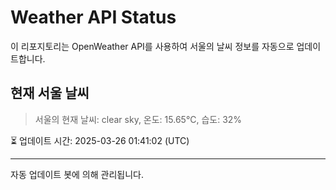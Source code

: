 
# Weather API Status

이 리포지토리는 OpenWeather API를 사용하여 서울의 날씨 정보를 자동으로 업데이트합니다.

## 현재 서울 날씨
> 서울의 현재 날씨: clear sky, 온도: 15.65°C, 습도: 32%

⏳ 업데이트 시간: 2025-03-26 01:41:02 (UTC)

---
자동 업데이트 봇에 의해 관리됩니다.
